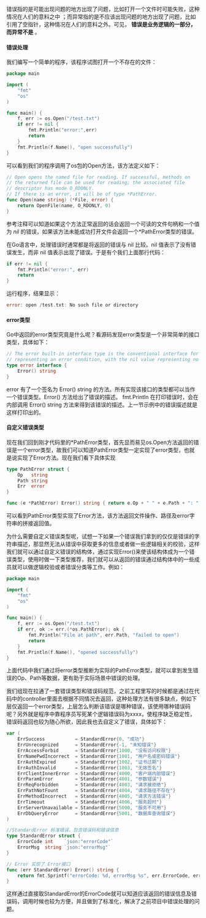 错误指的是可能出现问题的地方出现了问题，比如打开一个文件时可能失败，这种情况在人们的意料之中 ；而异常指的是不应该出现问题的地方出现了问题，比如引用了空指针，这种情况在人们的意料之外。可见， **错误是业务逻辑的一部分，而异常不是** 。

#### 错误处理

我们编写一个简单的程序，该程序试图打开一个不存在的文件：

```go
package main

import (  
    "fmt"
    "os"
)

func main() {  
    f, err := os.Open("/test.txt")
    if err != nil {
        fmt.Println("error:",err)
        return
    }
    fmt.Println(f.Name(), "open successfully")
}
```

可以看到我们的程序调用了os包的Open方法，该方法定义如下：

```go
// Open opens the named file for reading. If successful, methods on
// the returned file can be used for reading; the associated file
// descriptor has mode O_RDONLY.
// If there is an error, it will be of type *PathError.
func Open(name string) (*File, error) {
    return OpenFile(name, O_RDONLY, 0)
}
```

参考注释可以知道如果这个方法正常返回的话会返回一个可读的文件句柄和一个值为 *nil* 的错误，如果该方法未能成功打开文件会返回一个*PathError类型的错误。

在Go语言中，处理错误时通常都是将返回的错误与 nil 比较。nil 值表示了没有错误发生，而非 nil 值表示出现了错误。于是有个我们上面那行代码：

```go
if err != nil {
    fmt.Println("error:", err)
    return
}
```

运行程序，结果显示：

```go
error: open /test.txt: No such file or directory
```



#### error类型

Go中返回的error类型究竟是什么呢？看源码发现error类型是一个非常简单的接口类型，具体如下：

```go
// The error built-in interface type is the conventional interface for
// representing an error condition, with the nil value representing no error.
type error interface {
    Error() string
}
```

error 有了一个签名为 Error() string 的方法。所有实现该接口的类型都可以当作一个错误类型。Error() 方法给出了错误的描述。
fmt.Println 在打印错误时，会在内部调用 Error() string 方法来得到该错误的描述。上一节示例中的错误描述就是这样打印出的。



#### 自定义错误类型

现在我们回到刚才代码里的*PathError类型，首先显而易见os.Open方法返回的错误是一个error类型，故我们可以知道PathError类型一定实现了error类型，也就是说实现了Error方法。现在我们看下具体实现

```go
type PathError struct {
    Op   string
    Path string
    Err  error
}

func (e *PathError) Error() string { return e.Op + " " + e.Path + ": " + e.Err.Error() }
```

可以看到PathError类型实现了Error方法，该方法返回文件操作、路径及error字符串的拼接返回值。

为什么需要自定义错误类型呢，试想一下如果一个错误我们拿到的仅仅是错误的字符串描述，那显然无法从错误中获取更多的信息或者做一些逻辑相关的校验，这样我们就可以通过自定义错误的结构体，通过实现Error()来使该结构体成为一个错误类型，使用时做一下类型推荐，我们就可以从返回的错误通过结构体中的一些成员就可以做逻辑校验或者错误分类等工作。例如：

```go
package main

import (  
    "fmt"
    "os"
)

func main() {  
    f, err := os.Open("/test.txt")
    if err, ok := err.(*os.PathError); ok {
        fmt.Println("File at path", err.Path, "failed to open")
        return
    }
    fmt.Println(f.Name(), "opened successfully")
}
```

上面代码中我们通过将error类型推断为实际的PathError类型，就可以拿到发生错误的Op、Path等数据，更有助于实际场景中错误的处理。

我们组现在拉通了一套错误类型和错误码规范，之前工程里写的时候都是通过在代码中的controller里面去根据不同情况去返回，这种处理方法有很多缺点，例如下层仅返回一个error类型，上层怎么判断该错误是哪种错误，该使用哪种错误码呢？另外就是程序中靠程序员写死某个逻辑错误码为xxxx，使程序缺乏稳定性，错误码返回也较为随心所欲，因此我也去自定义了错误，具体如下：

```go
var (
    ErrSuccess           = StandardError{0, "成功"}
    ErrUnrecognized      = StandardError{-1, "未知错误"}
    ErrAccessForbid      = StandardError{1000, "没有访问权限"}
    ErrNamePwdIncorrect  = StandardError{1001, "用户名或密码错误"}
    ErrAuthExpired       = StandardError{1002, "证书过期"}
    ErrAuthInvalid       = StandardError{1003, "无效签名"}
    ErrClientInnerError  = StandardError{4000, "客户端内部错误"}
    ErrParamError        = StandardError{4001, "参数错误"}
    ErrReqForbidden      = StandardError{4003, "请求被拒绝"}
    ErrPathNotFount      = StandardError{4004, "请求路径不存在"}
    ErrMethodIncorrect   = StandardError{4005, "请求方法错误"}
    ErrTimeout           = StandardError{4006, "服务超时"}
    ErrServerUnavailable = StandardError{5000, "服务不可用"}
    ErrDbQueryError      = StandardError{5001, "数据库查询错误"}
)

//StandardError 标准错误，包含错误码和错误信息
type StandardError struct {
    ErrorCode int    `json:"errorCode"`
    ErrorMsg  string `json:"errorMsg"`
}

// Error 实现了 Error接口
func (err StandardError) Error() string {
    return fmt.Sprintf("errorCode: %d, errorMsg %s", err.ErrorCode, err.ErrorMsg)
}
```

这样通过直接取StandardError的ErrorCode就可以知道应该返回的错误信息及错误码，调用时候也较为方便，并且做到了标准化，解决了之前项目中错误处理的问题。

